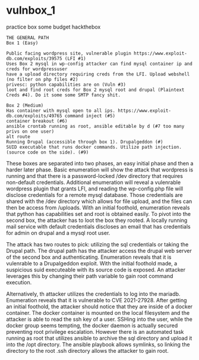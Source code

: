 # vulnbox_1
practice box
some budget hackthebox 

```
THE GENERAL PATH
Box 1 (Easy)

Public facing wordpress site, vulnerable plugin https://www.exploit-db.com/exploits/39575 (LFI #1)
Uses Box 2 mysql in wp-config attacker can find mysql container ip and creds for wordpressuser
have a upload directory requiring creds from the LFI. Upload webshell (no filter on php files #2)
privesc: python capabilities are on (Vuln #3)
loot and find root creds for Box 2 mysql root and drupal (Plaintext Creds #4). Do it some some SMTP fancy shit. 

Box 2 (Medium)
Has container with mysql open to all ips. https://www.exploit-db.com/exploits/49765 command inject (#5)
container breakout (#6)
ansible crontab running as root, ansible editable by d (#7 too many privs on one user)
alt route
Running Drupal (accessible through box 1). Drupalgeddon (#)
SUID executable that runs docker commands. Utilize path injection. (source code on the side). (#9)
```

These boxes are separated into two phases, an easy initial phase and then a harder later phase.
Basic enumeration will show the attack that wordpress is running and that there is a password-locked /dev directory that requires non-default credentials. Additional enumeration will reveal a vulenrable wordpress plugin that grants LFI, and reading the wp-config.php file will disclose credentials for a remote mysql database. Those credentials are shared with the /dev directory which allows for file upload, and the files can then be access from /uploads. With an initial foothold, enumeration reveals that python has capabilities set and root is obtained easily. To pivot into the second box, the attacker has to loot the box they rooted. A locally running mail service with default credentials discloses an email that has credentials for admin on drupal and a mysql root user.

The attack has two routes to pick: utilizing the sql credentials or taking the Drupal path. The drupal path has the attacker access the drupal web server of the second box and authenticating. Enumeration reveals that it is vulenrable to a Drupalgeddon exploit. With the initial foothold made, a suspicious suid executeable with its source code is exposed. An attacker leverages this by changing their path variable to gain root command execution.

Alternatively, th attacker utilizes the credentials to log into the mariadb. Enumeration reveals that it is vulnerable to CVE 2021-27928. After getting an initial foothold, the attacker should notice that they are inside of a docker container. The docker container is mounted on the local filesystem and the attacker is able to read the ssh key of a user. SSHing into the user, while the docker group seems tempting, the docker daemon is actually secured preventing root privilege escalation. However there is an automated task running as root that utilizes ansible to archive the sql directory and upload it into the /opt directory. The ansible playbook allows symlinks, so linking the directory to the root .ssh directory allows the attacker to gain root.
